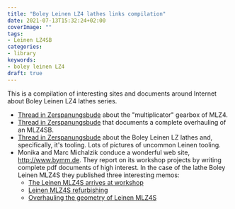 ```yaml
---
title: "Boley Leinen LZ4 lathes links compilation"
date: 2021-07-13T15:32:24+02:00
coverImage: ""
tags:
- Leinen LZ4SB
categories:
- library
keywords:
- boley leinen LZ4
draft: true
---
```


This is a compilation of interesting sites and documents around
Internet about Boley Leinen LZ4 lathes series.

<!--more-->

* [Thread in Zerspanungsbude](https://forum.zerspanungsbude.net/viewtopic.php?f=47&t=50437&start=30) about the "multiplicator" gearbox of MLZ4.
* [Thread in  Zerspanungsbude](https://forum.zerspanungsbude.net/viewtopic.php?f=44&t=28149)
  that documents a complete overhauling of an MLZ4SB.
* [Thread in
  Zerspanungsbude](https://forum.zerspanungsbude.net/viewtopic.php?f=10&t=43517)
  about the Boley Leinen LZ lathes and, specifically, it's
  tooling. Lots of pictures of uncommon Leinen tooling.
* Monika and Marc Michalzik conduce a wonderful web site,
  http://www.bymm.de. They report on its workshop projects by writing
  complete pdf documents of high interest. In the case of the lathe
  Boley Leinen MLZ4S they published three interesting memos:
  * [The Leinen MLZ4S arrives at workshop](http://www.bymm.de/documents/54/Welcome_Leinen_MLZ4S_V1_4.pdf)
  * [Leinen MLZ4S refurbishing](http://www.bymm.de/documents/55/Restauration_Leinen_MLZ4S_V1_16_Teil2.pdf)
  * [Overhauling the geometry of Leinen MLZ4S](http://www.bymm.de/documents/59/Restauration_Leinen_MLZ4S_V1_49_Teil3_small.pdf)
